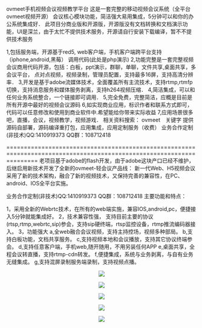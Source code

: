 ovmeet手机视频会议视频教学平台
这是一套完整的移动视频会议系统（全平台ovmeet视频开源）
会议核心模块功能，简洁强大易用集成，5分钟可以和你的办公系统集成好．
此项目分商业版和开源版，开源版没有文档转换和文档演示功能，UI是深兰，由于太忙不提供技术服务，开源请自行安装下载编译，暂不不提供技术服务

1,包括服务端，开源基于red5, web客户端，手机客户端跨平台支持（iphone,android,黑莓） 调用代码(此处是php演示)
2,功能完整是一套完整视频会议商用代码开源，包括：白板，ppt演示，群聊，单聊，文件共享,桌面共享，多会议平台，
点对点视频，视频录制，管理员配置，支持最多16屏，支持高清分辨率．
3,开发是基于adobe流媒体技术，全面覆盖所有主流技术，支持rtmp,rtmfp切换，支持消息服务和媒体服务剥离，支持h264视频压缩．
4,简洁集成，可以和任何业务系统整合，一个链接即可调用．
5,完全免费，完整简洁，应概是目前是所有开源中最好的视频会议源码
6,如实现商业应用，标识作者和联系方式即可，代码可以任意修改和使用到商业软件中.希望能给你带来实际收益
7,应用场景很多吧，直播，会议，视频教学，视频游戏．
相关资料搜索： ovmeet　关键字 
提供源码自部署，源码编译重打包，应用集成，应用定制服务（收费）
业务合作定制(非技术)QQ:1410919373  QQ群：108712418

=====================================================================================================================
老项目基于adobe的flash开发，由于adobe这块产口已经不维护，后继启用新技术开发了全新的ovmeet-轻会议产品线：
新一代Web、H5视频会议采用了新的技术架构，融合了新的视频技术，又保持完善的兼容性，在PC、android、IOS全平台实施。

业务合作定制(非技术)QQ:1410919373  QQ群：108712418
主要功能和特点：

1，采用全新的Webrtc技术，在所有的web端实施，兼容IOS,android,pc，便捷接入5分钟就能集成好。
2，技术兼容性强， 支持目前主要的协议(rtsp,rtmp,webrtc,sip)参会，支持sip硬终端，rtsp监控设备，rtmp推流编码器接入。
3，功能强大
a,全web融合会议视频，支持主持控场，视频多种部局。
b,支持白板功能，文档共享服务。
c,支持视频本地和会议播放，支持其它协议终端参会。
d,支持任意客户端，手机web,随开随用，不用另装任何APP
e,桌面共享，全程会议转直播，支持rtmp-cdn转发。
f,便捷集成，系统与业务剥离，与自有业务无缝集成。
g,支持混屏录制服务端录制，支持视频点播。
<p align="center"><img src="https://github.com/ccallcn/ovmeet/raw/master/TIM图片20190324100853.png" /></p>
<p align="center"><img src="https://github.com/ccallcn/ovmeet/raw/master/TIM图片20190417110422.png" /></p>
<p align="center"><img src="https://github.com/ccallcn/ovmeet/raw/master/TIM图片20190417110426.png" /></p>
<p align="center"><img src="https://github.com/ccallcn/ovmeet/raw/master/TIM图片20190417110432.png" /></p>
<p align="center"><img src="https://github.com/ccallcn/ovmeet/raw/master/TIM图片20190423104528.png" /></p>

